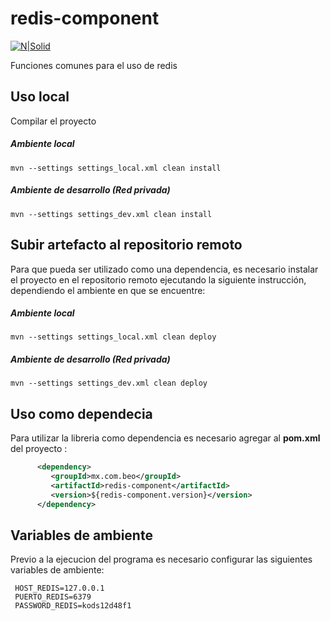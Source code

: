 # redis-component
[![N|Solid](https://redis.io/images/redis-white.png)](https://redis.io)

Funciones comunes para el uso de redis

## Uso local

Compilar el proyecto 

##### Ambiente local
```
mvn --settings settings_local.xml clean install
```
##### Ambiente de desarrollo (Red privada)

```
mvn --settings settings_dev.xml clean install
```
## Subir artefacto al repositorio remoto

Para que pueda ser utilizado como una dependencia, es necesario instalar el proyecto en el repositorio remoto ejecutando la siguiente instrucción, dependiendo el ambiente en que se encuentre:

##### Ambiente local
```
mvn --settings settings_local.xml clean deploy
```
##### Ambiente de desarrollo (Red privada)

```
mvn --settings settings_dev.xml clean deploy
```

## Uso como dependecia 

Para utilizar la libreria como dependencia es necesario agregar al **pom.xml** del proyecto :

```xml
      <dependency>
         <groupId>mx.com.beo</groupId>
         <artifactId>redis-component</artifactId>
         <version>${redis-component.version}</version>
      </dependency>
```

## Variables de ambiente

Previo a la ejecucion del programa es necesario configurar las siguientes variables de ambiente:

```
 HOST_REDIS=127.0.0.1
 PUERTO_REDIS=6379
 PASSWORD_REDIS=kods12d48f1
```
